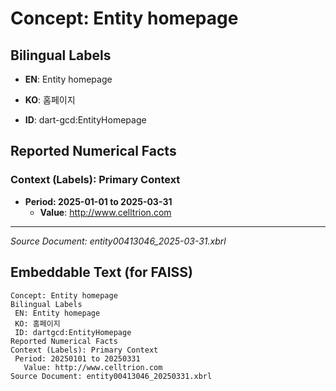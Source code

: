 # Concept: Entity homepage

## Bilingual Labels
- **EN**: Entity homepage
- **KO**: 홈페이지

- **ID**: dart-gcd:EntityHomepage

## Reported Numerical Facts

### **Context (Labels): Primary Context**
- **Period: 2025-01-01 to 2025-03-31**
  - **Value**: http://www.celltrion.com

---
*Source Document: entity00413046_2025-03-31.xbrl*
## Embeddable Text (for FAISS)
```text
Concept: Entity homepage
Bilingual Labels
 EN: Entity homepage
 KO: 홈페이지
 ID: dartgcd:EntityHomepage
Reported Numerical Facts
Context (Labels): Primary Context
 Period: 20250101 to 20250331
   Value: http://www.celltrion.com
Source Document: entity00413046_20250331.xbrl
```